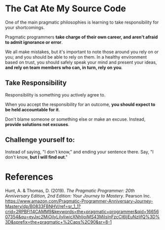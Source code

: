 # The Cat Ate My Source Code 

One of the main pragmatic philosophies is learning to take responsibility for your shortcomings. 

Pragmatic programmers **take charge of their 
own career, and aren't afraid to admit ignorance 
or error**. 

We all make mistakes, but it's important to note 
those around you rely on or you; and you should be 
able to rely on them. In a healthy environment 
based on trust, you should safely speak your mind 
and present your ideas, **and rely on team members 
who can, in turn, rely on you**. 

## Take Responsibility 
Responsibility is something you actively agree to. 

When you accept the responsibility for an outcome, **you should expect to be held accountable for it**. 

Don't blame someone or something else or make an excuse. 
Instead, **provide solutions not excuses**. 

## Challenge yourself to: 
Instead of saying, "I don't know," and ending your sentence there. Say, "I don't know, **but I will find out**." 

# References 
Hunt, A. & Thomas, D. (2019). *The Pragmatic Programmer: 20th Anniversary Edition, 2nd Edition: Your Journey to Mastery*. Pearson Inc. <https://www.amazon.com/Pragmatic-Programmer-Anniversary-Journey-Mastery/dp/B0833FBNHV/ref=sr_1_1?crid=2RPBFI14CAMM9&keywords=the+pragmatic+programmer&qid=1665607354&qu=eyJxc2MiOiIyLjIyIiwicXNhIjoiMS43MiIsInFzcCI6IjEuNzIifQ%3D%3D&sprefix=the+pragmatic+%2Caps%2C90&sr=8-1>
